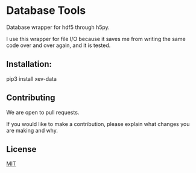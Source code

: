 # Database Tools

Database wrapper for hdf5 through h5py.

I use this wrapper for file I/O because it saves me from writing the same code over and over again, and it is tested.

## Installation:

pip3 install xev-data

## Contributing

We are open to pull requests.

If you would like to make a contribution, please explain what changes you are making and why.

## License

[MIT](https://choosealicense.com/licenses/mit)
